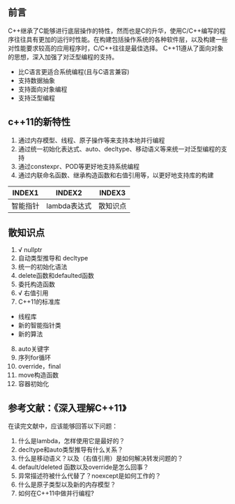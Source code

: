 ## 前言
C++继承了C能够进行底层操作的特性，然而也是C的升华，使用C/C++编写的程序往往具有更加的运行时性能。在构建包括操作系统的各种软件层，以及构建一些对性能要求较高的应用程序时，C/C++往往是最佳选择。
C++11遵从了面向对象的思想，深入加强了对泛型编程的支持。
* 比C语言更适合系统编程(且与C语言兼容)
* 支持数据抽象
* 支持面向对象编程
* 支持泛型编程

## c++11的新特性

1. 通过内存模型、线程、原子操作等来支持本地并行编程
2. 通过统一初始化表达式、auto、decltype、移动语义等来统一对泛型编程的支持
3. 通过constexpr、POD等更好地支持系统编程
4. 通过内联命名函数、继承构造函数和右值引用等，以更好地支持库的构建


| INDEX1 | INDEX2 | INDEX3 |
| :----: | :----: | :----: |
| 智能指针 | lambda表达式 | 散知识点

## 散知识点
1. √ nullptr
2.   自动类型推导和 decltype
3.   统一的初始化语法
4.   delete函数和defaulted函数
5.   委托构造函数
6. √ 右值引用
7.   C++11的标准库
  *   线程库
  *   新的智能指针类
  *   新的算法
8.   auto关键字
9.   序列for循环
10.   override，final
11.   move构造函数
12.   容器初始化

## 参考文献：《深入理解C++11》
在读完文献中，应该能够回答以下问题：
1. 什么是lambda，怎样使用它是最好的？
2. decltype和auto类型推导有什么关系？
3. 什么是移动语义？以及（右值引用）是如何解决转发问题的？
4. default/deleted 函数以及override是怎么回事？
5. 异常描述符被什么代替了？noexcept是如何工作的？
6. 什么是原子类型以及新的内存模型？
7. 如何在C++11中做并行编程?

